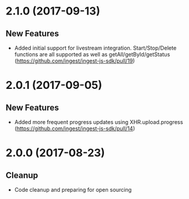 <a name="2.1.0"></a>
# 2.1.0 (2017-09-13)

## New Features
- Added initial support for livestream integration. Start/Stop/Delete functions are all supported
  as well as getAll/getById/getStatus
  (https://github.com/ingest/ingest-js-sdk/pull/19)

<a name="2.0.1"></a>
# 2.0.1 (2017-09-05)

## New Features
- Added more frequent progress updates using XHR.upload.progress
  (https://github.com/ingest/ingest-js-sdk/pull/14)

<a name="2.0.0"></a>
# 2.0.0 (2017-08-23)

## Cleanup
- Code cleanup and preparing for open sourcing
